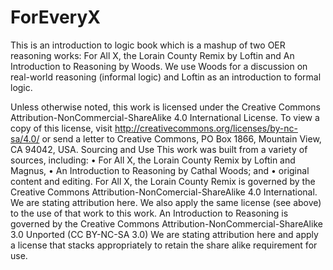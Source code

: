 # ForEveryX
This is an introduction to logic book which is a mashup of two OER reasoning works: For All X, the Lorain County Remix by Loftin and An Introduction to Reasoning by Woods. We use Woods for a discussion on real-world reasoning (informal logic) and Loftin as an introduction to formal logic.

Unless otherwise noted, this work is licensed under the Creative Commons Attribution-NonCommercial-ShareAlike 4.0 International License. To view a copy of this license, visit http://creativecommons.org/licenses/by-nc-sa/4.0/ or send a letter to Creative Commons, PO Box 1866, Mountain View, CA 94042, USA.
Sourcing and Use
This work was built from a variety of sources, including:
•	For All X, the Lorain County Remix by Loftin and Magnus,
•	An Introduction to Reasoning by Cathal Woods; and
•	original content and editing.
For All X, the Lorain County Remix is governed by the Creative Commons Attribution-NonComercial-ShareAlike 4.0 International.   We are stating attribution here. We also apply the same license (see above) to the use of that work to this work.
An Introduction to Reasoning is governed by the Creative Commons Attribution-NonCommercial-ShareAlike 3.0 Unported (CC BY-NC-SA 3.0)   We are stating attribution here and apply a license that stacks appropriately to retain the share alike requirement for use.

